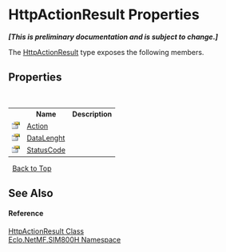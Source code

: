 # HttpActionResult Properties
 _**\[This is preliminary documentation and is subject to change.\]**_

The <a href="T_Eclo_NetMF_SIM800H_HttpActionResult">HttpActionResult</a> type exposes the following members.


## Properties
&nbsp;<table><tr><th></th><th>Name</th><th>Description</th></tr><tr><td>![Public property](media/pubproperty.gif "Public property")</td><td><a href="P_Eclo_NetMF_SIM800H_HttpActionResult_Action">Action</a></td><td /></tr><tr><td>![Public property](media/pubproperty.gif "Public property")</td><td><a href="P_Eclo_NetMF_SIM800H_HttpActionResult_DataLenght">DataLenght</a></td><td /></tr><tr><td>![Public property](media/pubproperty.gif "Public property")</td><td><a href="P_Eclo_NetMF_SIM800H_HttpActionResult_StatusCode">StatusCode</a></td><td /></tr></table>&nbsp;
<a href="#httpactionresult-properties">Back to Top</a>

## See Also


#### Reference
<a href="T_Eclo_NetMF_SIM800H_HttpActionResult">HttpActionResult Class</a><br /><a href="N_Eclo_NetMF_SIM800H">Eclo.NetMF.SIM800H Namespace</a><br />